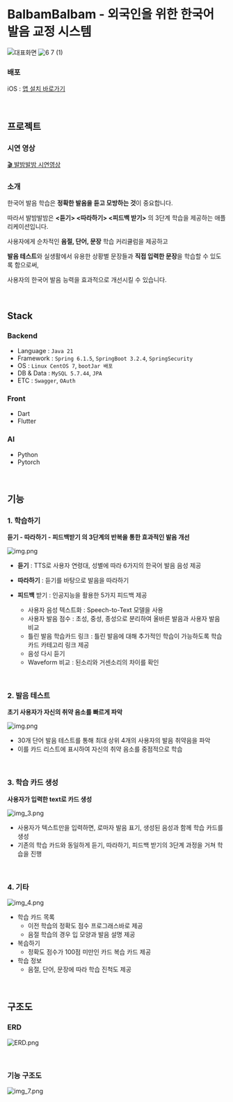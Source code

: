 # BalbamBalbam - 외국인을 위한 한국어 발음 교정 시스템

![대표화면](https://github.com/Capstone-4Potato/.github/assets/108220648/61e54f7d-b165-4700-a1af-2b0d9d137cf0)
![6 7 (1)](https://github.com/Capstone-4Potato/backend-server/assets/108220648/5c946e95-798f-4cb6-b25c-b2880357676c)


### 배포
iOS : [앱 설치 바로가기](https://apps.apple.com/kr/app/%EB%B0%9C%EB%B0%A4%EB%B0%9C%EB%B0%A4-balbambalbam/id6505030399)

&nbsp;
## 프로젝트
### 시연 영상
[🎬 발밤발밤 시연영상](https://www.youtube.com/watch?v=5z-CwNY1Nic)

### 소개
한국어 발음 학습은 **정확한 발음을 듣고 모방하는 것**이 중요합니다.

따라서 발밤발밤은  **<듣기> <따라하기> <피드백 받기>** 의 3단계 학습을 제공하는 애플리케이션입니다.

사용자에게 순차적인 **음절, 단어, 문장** 학습 커리큘럼을 제공하고 

**발음 테스트**와 실생활에서 유용한 상황별 문장들과 **직접 입력한 문장**을 학습할 수 있도록 함으로써, 

사용자의 한국어 발음 능력을 효과적으로 개선시킬 수 있습니다.

&nbsp;

## Stack

### Backend
- Language : `Java 21`
- Framework : `Spring 6.1.5`, `SpringBoot 3.2.4`, `SpringSecurity`
- OS : `Linux CentOS 7`, `bootJar 배포`
- DB & Data : `MySQL 5.7.44`, `JPA`
- ETC : `Swagger`, `OAuth`

### Front
- Dart
- Flutter

### AI
- Python
- Pytorch

&nbsp;

## 기능
### 1. 학습하기
**듣기 - 따라하기 - 피드백받기 의 3단계의 반복을 통한 효과적인 발음 개선**

![img.png](image/학습하기사진.png)

- **듣기** : TTS로 사용자 연령대, 성별에 따라 6가지의 한국어 발음 음성 제공
- **따라하기** : 듣기를 바탕으로 발음을 따라하기
- **피드백** 받기 : 인공지능을 활용한 5가지 피드백 제공
  
  - 사용자 음성 텍스트화 : Speech-to-Text 모델을 사용
  - 사용자 발음 점수 : 초성, 중성, 종성으로 분리하여 올바른 발음과 사용자 발음 비교
  - 틀린 발음 학습카드 링크 : 틀린 발음에 대해 추가적인 학습이 가능하도록 학습 카드 카테고리 링크 제공
  - 음성 다시 듣기
  - Waveform 비교 : 된소리와 거센소리의 차이를 확인

&nbsp;

### 2. 발음 테스트

**초기 사용자가 자신의 취약 음소를 빠르게 파악**

![img.png](image/발음테스트사진.png)

- 30개 단어 발음 테스트를 통해 최대 상위 4개의 사용자의 발음 취약음을 파악
- 이를 카드 리스트에 표시하여 자신의 취약 음소를 중점적으로 학습

&nbsp;

### 3. 학습 카드 생성
**사용자가 입력한 text로 카드 생성**

![img_3.png](image/img_3.png)

- 사용자가 텍스트만을 입력하면, 로마자 발음 표기, 생성된 음성과 함께 학습 카드를 생성
- 기존의 학습 카드와 동일하게 듣기, 따라하기, 피드백 받기의 3단계 과정을 거쳐 학습을 진행

&nbsp;

### 4. 기타 
![img_4.png](image/img_4.png)
- 학습 카드 목록
  - 이전 학습의 정확도 점수 프로그래스바로 제공
  - 음절 학습의 경우 입 모양과 발음 설명 제공
- 복습하기
  - 정확도 점수가 100점 미만인 카드 복습 카드 제공
- 학습 정보
  - 음절, 단어, 문장에 따라 학습 진척도 제공

&nbsp;

## 구조도
### ERD
![ERD.png](image/ERD.png)

&nbsp;

### 기능 구조도
![img_7.png](image/img_7.png)

&nbsp;

